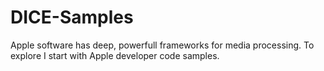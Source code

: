 # DICE-Samples

Apple software has deep, powerfull frameworks for media processing.
To explore I start with Apple developer code samples.

